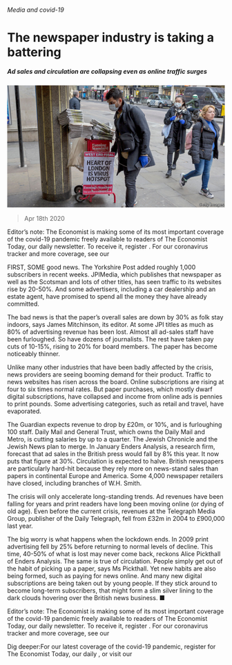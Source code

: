###### Media and covid-19

# The newspaper industry is taking a battering 

##### Ad sales and circulation are collapsing even as online traffic surges 

![image](images/20200418_BRP005_0.jpg) 

> Apr 18th 2020 

Editor’s note: The Economist is making some of its most important coverage of the covid-19 pandemic freely available to readers of The Economist Today, our daily newsletter. To receive it, register . For our coronavirus tracker and more coverage, see our 

FIRST, SOME good news. The Yorkshire Post added roughly 1,000 subscribers in recent weeks. JPIMedia, which publishes that newspaper as well as the Scotsman and lots of other titles, has seen traffic to its websites rise by 20-50%. And some advertisers, including a car dealership and an estate agent, have promised to spend all the money they have already committed.

The bad news is that the paper’s overall sales are down by 30% as folk stay indoors, says James Mitchinson, its editor. At some JPI titles as much as 80% of advertising revenue has been lost. Almost all ad-sales staff have been furloughed. So have dozens of journalists. The rest have taken pay cuts of 10-15%, rising to 20% for board members. The paper has become noticeably thinner.


Unlike many other industries that have been badly affected by the crisis, news providers are seeing booming demand for their product. Traffic to news websites has risen across the board. Online subscriptions are rising at four to six times normal rates. But paper purchases, which mostly dwarf digital subscriptions, have collapsed and income from online ads is pennies to print pounds. Some advertising categories, such as retail and travel, have evaporated.

The Guardian expects revenue to drop by £20m, or 10%, and is furloughing 100 staff. Daily Mail and General Trust, which owns the Daily Mail and Metro, is cutting salaries by up to a quarter. The Jewish Chronicle and the Jewish News plan to merge. In January Enders Analysis, a research firm, forecast that ad sales in the British press would fall by 8% this year. It now puts that figure at 30%. Circulation is expected to halve. British newspapers are particularly hard-hit because they rely more on news-stand sales than papers in continental Europe and America. Some 4,000 newspaper retailers have closed, including branches of W.H. Smith.

The crisis will only accelerate long-standing trends. Ad revenues have been falling for years and print readers have long been moving online (or dying of old age). Even before the current crisis, revenues at the Telegraph Media Group, publisher of the Daily Telegraph, fell from £32m in 2004 to £900,000 last year.

The big worry is what happens when the lockdown ends. In 2009 print advertising fell by 25% before returning to normal levels of decline. This time, 40-50% of what is lost may never come back, reckons Alice Pickthall of Enders Analysis. The same is true of circulation. People simply get out of the habit of picking up a paper, says Ms Pickthall. Yet new habits are also being formed, such as paying for news online. And many new digital subscriptions are being taken out by young people. If they stick around to become long-term subscribers, that might form a slim silver lining to the dark clouds hovering over the British news business. ■

Editor’s note: The Economist is making some of its most important coverage of the covid-19 pandemic freely available to readers of The Economist Today, our daily newsletter. To receive it, register . For our coronavirus tracker and more coverage, see our 

Dig deeper:For our latest coverage of the covid-19 pandemic, register for The Economist Today, our daily , or visit our 

